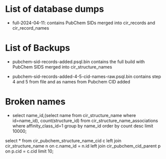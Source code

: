 # List of database dumps

* full-2024-04-11: contains PubChem SIDs merged into cir_records and cir_record_names

# List of Backups

* pubchem-sid-records-added.psql.bin contains the full build with PubChem SIDS merged into cir_structure_names

* pubchem-sid-records-added-4-5-cid-names-raw.psql.bin contains step 4 and 5 from file and as names from Pubchem CID added


# Broken names

* select name_id,(select name from cir_structure_name where id=name_id), count(structure_id) from cir_structure_name_associations where affinity_class_id=1 group by name_id order by count desc limit 10000;

select * from cir_pubchem_structure_name_cid c left join cir_structure_name n on c.name_id = n.id left join cir_pubchem_cid_parent p on p.cid = c.cid limit 10;
